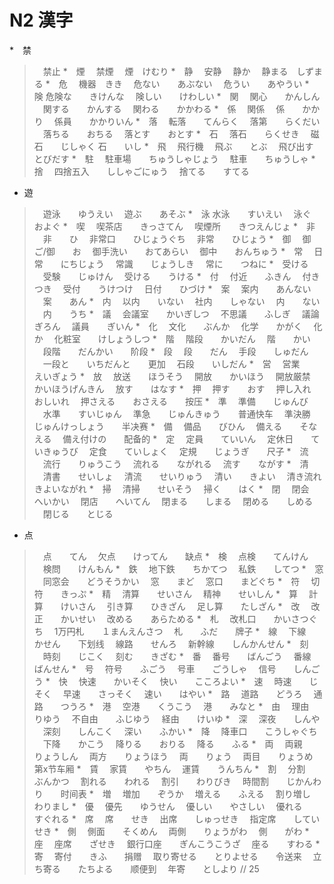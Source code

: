 # N2 漢字

*　禁
>　禁止
*　煙
>　禁煙
>　煙　けむり
*　静
>　安静
>　静か
>　静まる　しずまる
*　危
>　機器　きき
>　危ない　　あぶない
>　危うい　　あやうい
*　険
> 危険な　　きけんな
>　険しい　　けわしい
*　関
>　関心　　かんしん
>　関する　　かんする
>　関わる　　かかわる
*　係
>　関係
>　係　　かかり
>　係員　　かかりいん
*　落
>　転落　　てんらく
>　落第　　らくだい
>　落ちる　　おちる
>　落とす　　おとす
*　石
>　落石　　らくせき
>　磁石　　じしゃく
> 石　　いし
*　飛
>　飛行機
>　飛ぶ　　とぶ
>　飛び出す　　とびだす
*　駐
>　駐車場　　ちゅうしゃじょう
>　駐車　　ちゅうしゃ
*　捨
>　四捨五入　　ししゃごにゅう
>　捨てる　　すてる
* 遊
>　遊泳　　ゆうえい
>　遊ぶ　　あそぶ
*　泳
> 水泳　　すいえい
>　泳ぐ　　およぐ
*　喫
>　喫茶店　　きっさてん
>　喫煙所　　きつえんじょ
*　非
>　非　　ひ
>　非常口　　ひじょうぐち
>　非常　　ひじょう
*　御
>　御　　ご/御　　お
>　御手洗い　　おてあらい
>　御中　　おんちゅう
*　常
>　日常　　にちじょう
>　常識　　じょうしき
>　常に　　つねに
*　受ける
>　受験　　じゅけん
>　受ける　　うける
*　付
>　付近　　ふきん
>　付き　　つき
>　受付　　うけつけ
>　日付　　ひづけ
*　案
>　案内　　あんない
>　案　　あん
*　内
>　以内　　いない
>　社内　　しゃない
>　内　　ない
>　内　　うち
*　議
>　会議室　　かいぎしつ
>　不思議　　ふしぎ
>　議論　　ぎろん
>　議員　　ぎいん
*　化
>　文化　　ぶんか
>　化学　　かがく
>　化　　か
>　化粧室　　けしょうしつ
*　階
>　階段　　かいだん
>　階　　かい
>　段階　　だんかい　　阶段
*　段
>　段　　だん
>　手段　　しゅだん
>　一段と　　いちだんと　　更加
>　石段　　いしだん
*　営
>　営業　　えいぎょう
*　放
>　放送　　ほうそう
>　開放　　かいほう
>　開放厳禁　　かいほうげんきん
>　放す　　はなす
*　押
>　押す　　おす
>　押し入れ　　おしいれ
>　押さえる　　おさえる　　按压
*　準
>　準備　　じゅんび
>　水準　　すいじゅん
>　準急　　じゅんきゅう　　普通快车
>　準決勝　　じゅんけっしょう　　半决赛
*　備
>　備品　　びひん
>　備える　　そなえる
>　備え付けの　　配备的
*　定
>　定員　　ていいん
>　定休日　　ていきゅうび
>　定食　　ていしょく
>　定規　　じょうぎ　　尺子
*　流
>　流行　　りゅうこう
>　流れる　　ながれる
>　流す　　ながす
*　清
>　清書　　せいしょ
>　清流　　せいりゅう
>　清い　　きよい
>　清き流れ　　きよいながれ
*　掃
>　清掃　　せいそう
>　掃く　　はく
*　閉
>　閉会　　へいかい
>　閉店　　へいてん
>　閉まる　　しまる
>　閉める　　しめる
>　閉じる　　とじる
* 点
>　点　　てん
>　欠点　　けってん　　缺点
*　検
>　点検　　てんけん
>　検問　　けんもん
*　鉄
>　地下鉄　　ちかてつ
>　私鉄　　してつ
*　窓
>　同窓会　　どうそうかい
>　窓　　まど
>　窓口　　まどぐち
*　符
>　切符　　きっぷ
*　精
>　清算　　せいさん
>　精神　　せいしん
*　算
>　計算　　けいさん
>　引き算　　ひきざん
>　足し算　　たしざん
*　改
>　改正　　かいせい
>　改める　　あらためる
*　札
>　改札口　　かいさつぐち
>　1万円札　　１まんえんさつ
>　札　　ふだ　　牌子
*　線
>　下線　　かせん　　下划线
>　線路　　せんろ
>　新幹線　　しんかんせん
*　刻
>　時刻　　じこく
>　刻む　　きざむ
*　番
>　番号　　ばんごう
>　番線　　ばんせん
*　号
>　符号　　ふごう
>　号車　　ごうしゃ
>　信号　　しんごう
*　快
>　快速　　かいそく
>　快い　　こころよい
*　速
>　時速　　じそく
>　早速　　さっそく
>　速い　　はやい
*　路
>　道路　　どうろ
>　通路　　つうろ
*　港
>　空港　　くうこう
>　港　　みなと
*　由
>　理由　　りゆう
>　不自由　　ふじゆう
>　経由　　けいゆ
*　深
>　深夜　　しんや
>　深刻　　しんこく
>　深い　　ふかい
*　降
>　降車口　　こうしゃぐち
>　下降　　かこう
>　降りる　　おりる
>　降る　　ふる
*　両
>　両親　　りょうしん
>　両方　　りょうほう
>　両　　りょう
>　両目　　りょうめ　　第x节车厢
*　賃
>　家賃　　やちん
>　運賃　　うんちん
*　割
>　分割　　ぶんかつ
>　割れる　　われる
>　割引　　わりびき
>　時間割　　じかんわり　　时间表
*　増
>　増加　　ぞうか
>　増える　　ふえる
>　割り増し　　わりまし
*　優
>　優先　　ゆうせん
>　優しい　　やさしい
>　優れる　　すぐれる
*　席
>　席　　せき
>　出席　　しゅっせき
>　指定席　　していせき
*　側
>　側面　　そくめん
>　両側　　りょうがわ
>　側　　がわ
*　座
>　座席　　ざせき
>　銀行口座　　ぎんこうこうざ
>　座る　　すわる
*　寄
>　寄付　　きふ　　捐赠
>　取り寄せる　　とりよせる　　令送来
>　立ち寄る　　たちよる　　顺便到
>　年寄　　としより
// 25